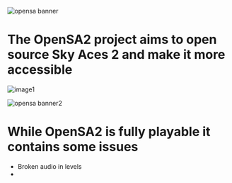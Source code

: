 ![opensa banner](https://user-images.githubusercontent.com/89011403/208998468-e3871749-32b9-4cbf-aeef-ad5f80cdcf74.png)

# The OpenSA2 project aims to open source Sky Aces 2 and make it more accessible
![image1](https://user-images.githubusercontent.com/89011403/209125901-8b14c92b-9e19-4368-be62-b2fb2199fcb5.png)

![opensa banner2](https://user-images.githubusercontent.com/89011403/209126271-ec879a55-29b0-4242-abc1-984fbfed10d9.png)
# While OpenSA2 is fully playable it contains some issues

+ Broken audio in levels
+ 
